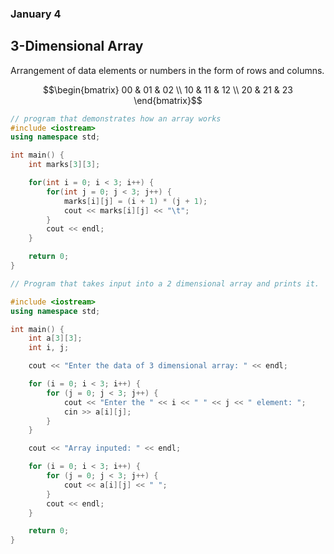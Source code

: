 ### January 4

## 3-Dimensional Array

Arrangement of data elements or numbers in the form of rows and columns.

$$\begin{bmatrix}
 00 & 01 & 02 \\
 10 & 11 & 12 \\
 20 & 21 & 23
\end{bmatrix}$$

```cpp
// program that demonstrates how an array works
#include <iostream>
using namespace std;

int main() {
    int marks[3][3];

    for(int i = 0; i < 3; i++) {
        for(int j = 0; j < 3; j++) {
            marks[i][j] = (i + 1) * (j + 1);
            cout << marks[i][j] << "\t";
        }
        cout << endl;
    }

    return 0;
}
```

```cpp
// Program that takes input into a 2 dimensional array and prints it.

#include <iostream>
using namespace std;

int main() {
    int a[3][3];
    int i, j;

    cout << "Enter the data of 3 dimensional array: " << endl;

    for (i = 0; i < 3; i++) {
        for (j = 0; j < 3; j++) {
            cout << "Enter the " << i << " " << j << " element: ";
            cin >> a[i][j];
        }
    }

    cout << "Array inputed: " << endl;

    for (i = 0; i < 3; i++) {
        for (j = 0; j < 3; j++) {
            cout << a[i][j] << " ";
        }
        cout << endl;
    }

    return 0;
}
```

